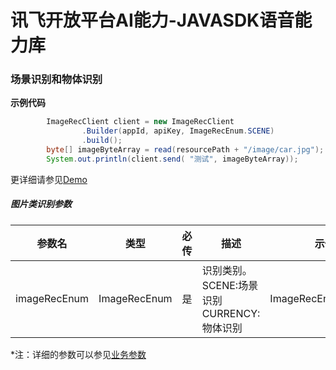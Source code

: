 # 讯飞开放平台AI能力-JAVASDK语音能力库

### 场景识别和物体识别

**示例代码**
```java
        ImageRecClient client = new ImageRecClient
                .Builder(appId, apiKey, ImageRecEnum.SCENE)
                .build();
        byte[] imageByteArray = read(resourcePath + "/image/car.jpg");
        System.out.println(client.send( "测试", imageByteArray));
```

更详细请参见[Demo](https://github.com/iFLYTEK-OP/websdk-java-demo/blob/main/src/main/java/cn/xfyun/demo/ImageRecClientApp.java)

##### 图片类识别参数
|参数名|类型|必传|描述|示例|
|---|---|---|---|---|
|imageRecEnum|ImageRecEnum|是|识别类别。<br>SCENE:场景识别 <br>CURRENCY:物体识别 | ImageRecEnum.SCENE|

 *注：详细的参数可以参见[业务参数](https://www.xfyun.cn/doc/image/scene-recg/API.html)
